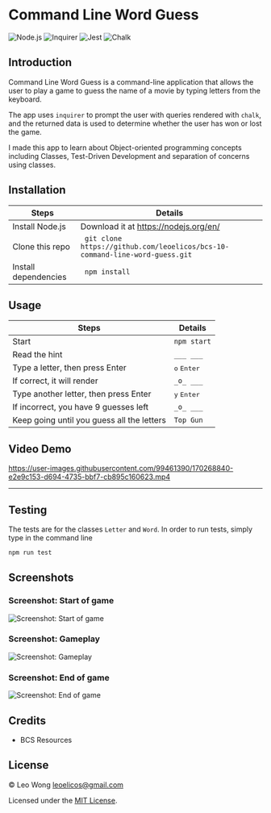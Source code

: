 # Command Line Word Guess

![Node.js](https://img.shields.io/badge/16.15.0%20LTS-0?label=Node.js&style=for-the-badge&labelColor=white&color=black) ![Inquirer](https://img.shields.io/badge/8.2.4-0?label=Inquirer&style=for-the-badge&labelColor=white&color=black) ![Jest](https://img.shields.io/badge/28.1.0-0?label=Jest&style=for-the-badge&labelColor=white&color=black) ![Chalk](https://img.shields.io/badge/5.0.1-0?label=Chalk&style=for-the-badge&labelColor=white&color=black)

## Introduction

Command Line Word Guess is a command-line application that allows the user to play a game to guess the name of a movie by typing letters from the keyboard.

The app uses `inquirer` to prompt the user with queries rendered with `chalk`, and the returned data is used to determine whether the user has won or lost the game.

I made this app to learn about Object-oriented programming concepts including Classes, Test-Driven Development and separation of concerns using classes.

## Installation

| Steps                | Details                                                                      |
| -------------------- | ---------------------------------------------------------------------------- |
| Install Node.js      | Download it at https://nodejs.org/en/                                        |
| Clone this repo      | ` git clone https://github.com/leoelicos/bcs-10-command-line-word-guess.git` |
| Install dependencies | ` npm install`                                                               |

## Usage

| Steps                                      | Details                       |
| ------------------------------------------ | ----------------------------- |
| Start                                      | `npm start`                   |
| Read the hint                              | `___ ___`                     |
| Type a letter, then press Enter            | <kbd>o</kbd> <kbd>Enter</kbd> |
| If correct, it will render                 | `_o_ ___`                     |
| Type another letter, then press Enter      | <kbd>y</kbd> <kbd>Enter</kbd> |
| If incorrect, you have 9 guesses left      | `_o_ ___`                     |
| Keep going until you guess all the letters | `Top Gun`                     |

## Video Demo

https://user-images.githubusercontent.com/99461390/170268840-e2e9c153-d694-4735-bbf7-cb895c160623.mp4

---

## Testing

The tests are for the classes `Letter` and `Word`. In order to run tests, simply type in the command line

```js
npm run test
```

## Screenshots

### Screenshot: Start of game

![Screenshot: Start of game](https://user-images.githubusercontent.com/99461390/170268864-38dcc46f-f03c-499c-816d-6504d7125a16.png)

### Screenshot: Gameplay
 
![Screenshot: Gameplay](https://user-images.githubusercontent.com/99461390/170269148-307aecbb-da67-405f-9ad4-f0d33f3f33c4.png)

### Screenshot: End of game

![Screenshot: End of game](https://user-images.githubusercontent.com/99461390/170269156-395a01d4-9669-489c-8f2c-d7c95cf699be.png)

## Credits

-  BCS Resources

## License

&copy; Leo Wong <leoelicos@gmail.com>

Licensed under the [MIT License](./LICENSE).
